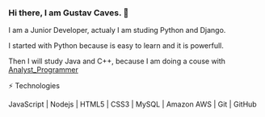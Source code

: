 ### Hi there, I am Gustav Caves. 👋

I am a Junior Developer, actualy I am studing Python and Django.

I started with Python because is easy to learn and it is powerfull. 

Then I will study Java and C++, because I am doing a couse with [Analyst_Programmer](https://www.intecssa.com/formacion/analista-programador-en-desarrollo-de-aplicaciones-corporativas-con-java-python-y-c/)

⚡ Technologies

JavaScript | Nodejs | HTML5 | CSS3 | MySQL | Amazon AWS | Git | GitHub


<!--
**gustavcaves/gustavcaves** is a ✨ _special_ ✨ repository because its `README.md` (this file) appears on your GitHub profile.

Here are some ideas to get you started:

- 🔭 I’m currently working on ...
- 🌱 I’m currently learning ...
- 👯 I’m looking to collaborate on ...
- 🤔 I’m looking for help with ...
- 💬 Ask me about ...
- 📫 How to reach me: ...
- 😄 Pronouns: ...
- ⚡ Fun fact: ...
-->

